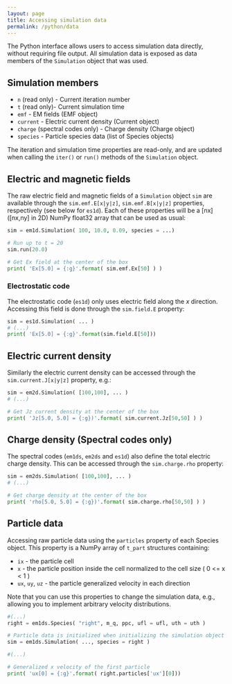 ```yaml
---
layout: page
title: Accessing simulation data
permalink: /python/data
---
```


The Python interface allows users to access simulation data directly, without requiring file output. All simulation data is exposed as data members of the `Simulation` object that was used.

## Simulation members

* `n` (read only) - Current iteration number
* `t` (read only)- Current simulation time
* `emf` - EM fields (EMF object)
* `current` - Electric current density (Current object)
* `charge` (spectral codes only) - Charge density (Charge object)
* `species` - Particle species data (list of Species objects)

The iteration and simulation time properties are read-only, and are updated when calling the `iter()` or `run()` methods of the `Simulation` object. 

## Electric and magnetic fields

The raw electric field and magnetic fields of a `Simulation` object `sim` are available through the `sim.emf.E[x|y|z]`, `sim.emf.B[x|y|z]` properties, respectively (see below for `es1d`). Each of these properties will be a [nx] ([nx,ny] in 2D) NumPy float32 array that can be used as usual:

```python
sim = em1d.Simulation( 100, 10.0, 0.09, species = ...)

# Run up to t = 20
sim.run(20.0)

# Get Ex field at the center of the box
print( 'Ex[5.0] = {:g}'.format( sim.emf.Ex[50] ) )
```

### Electrostatic code

The electrostatic code (`es1d`) only uses electric field along the $x$ direction. Accessing this field is done through the `sim.field.E` property:

```python
sim = es1d.Simulation( ... )
# (...)
print( 'Ex[5.0] = {:g}'.format(sim.field.E[50]))
```

## Electric current density

Similarly the electric current density can be accessed through the `sim.current.J[x|y|z]` property, e.g.:

```python
sim = em2d.Simulation( [100,100], ... )
# (...)

# Get Jz current density at the center of the box
print( 'Jz[5.0, 5.0] = {:g})'.format( sim.current.Jz[50,50] ) )
```

## Charge density (Spectral codes only)

The spectral codes (`em1ds`, `em2ds` and `es1d`) also define the total electric charge density. This can be accessed through the `sim.charge.rho` property:

```python
sim = em2ds.Simulation( [100,100], ... )
# (...)

# Get charge density at the center of the box
print( 'rho[5.0, 5.0] = {:g})'.format( sim.charge.rho[50,50] ) )
```

## Particle data

Accessing raw particle data using the `particles` property of each Species object. This property is a NumPy array of `t_part` structures containing:

* `ix` - the particle cell
* `x` - the particle position inside the cell normalized to the cell size ( 0 <= x < 1 )
* `ux`, `uy`, `uz` - the particle generalized velocity in each direction

Note that you can use this properties to change the simulation data, e.g., allowing you to implement arbitrary velocity distributions.

```python
#(...)
right = em1ds.Species( "right", m_q, ppc, ufl = ufl, uth = uth )

# Particle data is initialized when initializing the simulation object
sim = em1ds.Simulation( ..., species = right )

#(...)

# Generalized x velocity of the first particle
print( 'ux[0] = {:g}'.format( right.particles['ux'][0]))
```
